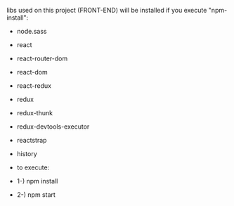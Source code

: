 libs used on this project (FRONT-END) will be installed if you execute "npm-install":
* node.sass
* react
* react-router-dom
* react-dom
* react-redux
* redux
* redux-thunk
* redux-devtools-executor
* reactstrap
* history

* to execute:
* 1-) npm install
* 2-) npm start
